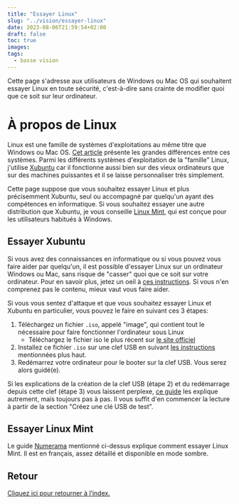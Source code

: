 ```yaml
---
title: "Essayer Linux"
slug: "../vision/essayer-linux"
date: 2023-08-06T21:59:54+02:00
draft: false
toc: true
images:
tags:
  - basse vision
---
```

Cette page s'adresse aux utilisateurs de Windows ou Mac OS qui souhaitent essayer Linux en toute sécurité, c'est-à-dire sans crainte de modifier quoi que ce soit sur leur ordinateur.

# À propos de Linux
Linux est une famille de systèmes d'exploitations au même titre que Windows ou Mac OS. [Cet article](https://www.leparisien.fr/guide-shopping/pratique/quelle-difference-entre-linux-windows-et-mac-19-11-2019-8196654.php) présente les grandes différences entre ces systèmes. Parmi les différents systèmes d'exploitation de la "famille" Linux, j'utilise [Xubuntu](https://xubuntu.fr/) car il fonctionne aussi bien sur des vieux ordinateurs que sur des machines puissantes et il se laisse personnaliser très simplement.

Cette page suppose que vous souhaitez essayer Linux et plus précisemment Xubuntu, seul ou accompagné par quelqu'un ayant des compétences en informatique. Si vous souhaitez essayer une autre distribution que Xubuntu, je vous conseille [Linux Mint](#essayer-linux-mint), qui est conçue pour les utilisateurs habitués à Windows.

## Essayer Xubuntu
Si vous avez des connaissances en informatique ou si vous pouvez vous faire aider par quelqu'un, il est possible d'essayer Linux sur un ordinateur Windows ou Mac, sans risque de "casser" quoi que ce soit sur votre ordinateur. Pour en savoir plus, jetez un oeil à [ces instructions](https://doc.ubuntu-fr.org/live_usb). Si vous n'en comprenez pas le contenu, mieux vaut vous faire aider.

Si vous vous sentez d'attaque et que vous souhaitez essayer Linux et Xubuntu en particulier, vous pouvez le faire en suivant ces 3 étapes:
1. Téléchargez un fichier `.iso`, appelé "image", qui contient tout le nécessaire pour faire fonctionner l'ordinateur sous Linux
   * Téléchargez le fichier iso le plus récent sur [le site officiel](https://xubuntu.fr)
2. Installez ce fichier `.iso` sur une clef USB en suivant [les instructions](https://doc.ubuntu-fr.org/live_usb) mentionnées plus haut.
3. Redémarrez votre ordinateur pour le booter sur la clef USB. Vous serez alors guidé(e).

Si les explications de la création de la clef USB (étape 2) et du redémarrage depuis cette clef (étape 3) vous laissent perplexe, [ce guide](https://www.numerama.com/tech/723035-comment-essayer-linux-sans-toucher-a-son-installation-windows.html) les explique autrement, mais toujours pas à pas. Il vous suffit d'en commencer la lecture à partir de la section "Créez une clé USB de test".

## Essayer Linux Mint
Le guide [Numerama](https://www.numerama.com/tech/723035-comment-essayer-linux-sans-toucher-a-son-installation-windows.html) mentionné ci-dessus explique comment essayer Linux Mint. Il est en français, assez détaillé et disponible en mode sombre.

## Retour
[Cliquez ici pour retourner à l’index.](..)
